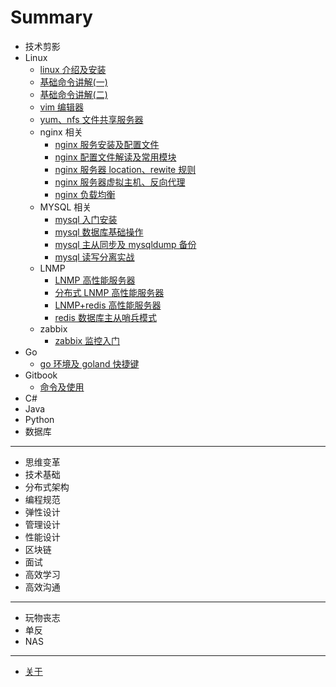 # Summary

- 技术剪影
- Linux
  - [linux 介绍及安装](book/technology/linux/linux介绍及安装.md)
  - [基础命令讲解(一)](book/technology/linux/基础命令讲解一.md)
  - [基础命令讲解(二)](book/technology/linux/基础命令讲解二.md)
  - [vim 编辑器](book/technology/linux/vim编辑器.md)
  - [yum、nfs 文件共享服务器](book/technology/linux/yum、nfs文件共享服务器.md)
  - nginx 相关
    - [nginx 服务安装及配置文件](book/technology/linux/nginx服务安装及配置文件.md)
    - [nginx 配置文件解读及常用模块](book/technology/linux/nginx配置文件解读及常用模块.md)
    - [nginx 服务器 location、rewite 规则](book/technology/linux/nginx服务器location、rewite规则.md)
    - [nginx 服务器虚拟主机、反向代理](book/technology/linux/nginx服务器虚拟主机、反向代理.md)
    - [nginx 负载均衡](book/technology/linux/nginx负载均衡.md)
  - MYSQL 相关
    - [mysql 入门安装](book/technology/linux/mysql入门安装.md)
    - [mysql 数据库基础操作](book/technology/linux/mysql数据库基础操作.md)
    - [mysql 主从同步及 mysqldump 备份](book/technology/linux/mysql主从同步及mysqldump备份.md)
    - [mysql 读写分离实战](book/technology/linux/mysql读写分离实战.md)
  - LNMP
    - [LNMP 高性能服务器](book/technology/linux/LNMP高性能服务器.md)
    - [分布式 LNMP 高性能服务器](book/technology/linux/分布式LNMP高性能服务器.md)
    - [LNMP+redis 高性能服务器](book/technology/linux/LNMP+redis高性能服务器.md)
    - [redis 数据库主从哨兵模式](book/technology/linux/redis数据库主从哨兵模式.md)
  - zabbix
    - [zabbix 监控入门](book/technology/linux/zabbix监控入门.md)
- Go
  - [go 环境及 goland 快捷键](book/technology/go/go环境及goland快捷键.md)
- Gitbook
  - [命令及使用](book/technology/gitbook/命令及使用.md)
- C#
- Java
- Python
- 数据库

---

- 思维变革
- 技术基础
- 分布式架构
- 编程规范
- 弹性设计
- 管理设计
- 性能设计
- 区块链
- 面试
- 高效学习
- 高效沟通

---

- 玩物丧志
- 单反
- NAS

---

- [关于](README.md)
